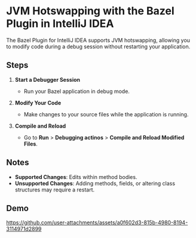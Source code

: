 # JVM Hotswapping with the Bazel Plugin in IntelliJ IDEA

The Bazel Plugin for IntelliJ IDEA supports JVM hotswapping, allowing you to modify code during a debug session without restarting your application.

## Steps

1. **Start a Debugger Session**
   - Run your Bazel application in debug mode.

2. **Modify Your Code**
   - Make changes to your source files while the application is running.

3. **Compile and Reload**
   - Go to **Run** > **Debugging actinos** > **Compile and Reload Modified Files**.

## Notes

- **Supported Changes**: Edits within method bodies.
- **Unsupported Changes**: Adding methods, fields, or altering class structures may require a restart.

## Demo
https://github.com/user-attachments/assets/a0f602d3-815b-4980-8194-3114971d2899

